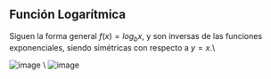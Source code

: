 Función Logarítmica
-------------------

Siguen la forma general $f(x) = log_b{x}$, y son inversas de las
funciones exponenciales, siendo simétricas con respecto a $y = x$.\

![image](imagenes/funcionlogaritmica1.png) \\ ![image](imagenes/funcionlogaritmica2.png)